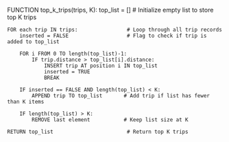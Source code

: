 FUNCTION top_k_trips(trips, K):
    top_list = []                         # Initialize empty list to store top K trips

    FOR each trip IN trips:                # Loop through all trip records
        inserted = FALSE                   # Flag to check if trip is added to top_list

        FOR i FROM 0 TO length(top_list)-1:
            IF trip.distance > top_list[i].distance:
                INSERT trip AT position i IN top_list
                inserted = TRUE
                BREAK

        IF inserted == FALSE AND length(top_list) < K:
            APPEND trip TO top_list       # Add trip if list has fewer than K items

        IF length(top_list) > K:
            REMOVE last element           # Keep list size at K

    RETURN top_list                        # Return top K trips
